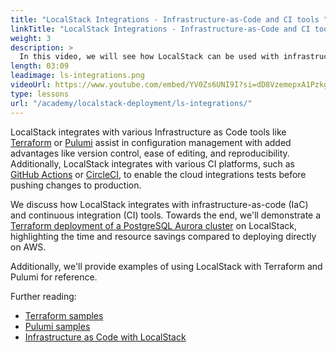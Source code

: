 ```yaml
---
title: "LocalStack Integrations - Infrastructure-as-Code and CI tools "
linkTitle: "LocalStack Integrations - Infrastructure-as-Code and CI tools "
weight: 3
description: >
  In this video, we will see how LocalStack can be used with infrastructure-as-code (IaC) and continuous integration (CI) tools to enable local development more efficient, and foster team collaboration. LocalStack integrations allow you to use your favorite tools to create and manage AWS resources locally.
length: 03:09
leadimage: ls-integrations.png
videoUrl: https://www.youtube.com/embed/YV0Zs6UNI9I?si=dD8VzemepxA1Pzkg
type: lessons
url: "/academy/localstack-deployment/ls-integrations/"
---
```


LocalStack integrates with various Infrastructure as Code tools like [Terraform](https://docs.localstack.cloud/user-guide/integrations/terraform/) or [Pulumi](https://docs.localstack.cloud/user-guide/integrations/pulumi/) assist in configuration management with added advantages like version control, ease of editing, and reproducibility. Additionally, LocalStack integrates with various CI platforms, such as [GitHub Actions](https://docs.localstack.cloud/user-guide/ci/github-actions/) or [CircleCI](https://docs.localstack.cloud/user-guide/ci/circle-ci/), to enable the cloud integrations tests before pushing changes to production.

We discuss how LocalStack integrates with infrastructure-as-code (IaC) and continuous integration (CI) tools. Towards the end, we'll demonstrate a [Terraform deployment of a PostgreSQL Aurora cluster](https://github.com/terraform-aws-modules/terraform-aws-rds-aurora/tree/v8.1.1/examples/postgresql) on LocalStack, highlighting the time and resource savings compared to deploying directly on AWS.

Additionally, we'll provide examples of using LocalStack with Terraform and Pulumi for reference.

Further reading:

- [Terraform samples](https://github.com/localstack-samples/localstack-terraform-samples)
- [Pulumi samples](https://github.com/localstack-samples/localstack-pulumi-samples)
- [Infrastructure as Code with LocalStack](https://youtu.be/bx2XpR9xLFA)
